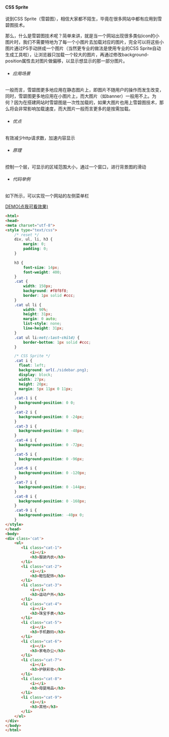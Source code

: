 #### CSS Sprite
说到CSS Sprite（雪碧图），相信大家都不陌生，毕竟在很多网站中都有应用到雪碧图技术。

那么，什么是雪碧图技术呢？简单来讲，就是当一个网站出现很多类似icon的小图片时，我们不需要特地为了每一个小图片去加载对应的图片，完全可以将这些小图片通过PS手动拼成一个图片（当然更专业的做法是使用专业的CSS Sprite自动生成工具啦），让浏览器只加载一个较大的图片，再通过修改background-position属性去对图片做偏移，以显示想显示的那一部分图片。

* ###### 应用场景

一般而言，雪碧图更多地应用在静态图片上，即图片不随用户的操作而发生改变，同时，雪碧图更多地应用在小图片上，而大图片（如banner）一般用不上。为何？因为在搭建网站时雪碧图是一次性加载的，如果大图片也用上雪碧图技术，那么将会非常影响加载速度，而大图片一般而言更多的是按需加载。

* ###### 优点
有效减少http请求数，加速内容显示

* ###### 原理

控制一个层，可显示的区域范围大小，通过一个窗口，进行背景图的滑动

* ###### 代码举例

如下所示，可以实现一个网站的左侧菜单栏

[DEMO(点我可看效果)](./test.html)

```html
<html>
<head>
<meta charset="utf-8">
<style type="text/css">
    /* reset */
    div, ul, li, h3 {
        margin: 0;
        padding: 0;
    }
    
    h3 {
        font-size: 14px;
        font-weight: 400;
    }
    .cat {
        width: 150px;
        background: #f8f8f8;
        border: 1px solid #ccc;
    }
    .cat ul li {
        width: 90%;
        height: 31px;
        margin: 0 auto;
        list-style: none;
        line-height: 31px;
    }
    .cat ul li:not(:last-child) {
        border-bottom: 1px solid #ccc;
    }

    /* CSS Sprite */
    .cat i {
      float: left;
      background: url(./sidebar.png);
      display: block;
      width: 27px;
      height: 20px;
      margin: 5px 11px 0 11px;
    }
    .cat-1 i {
      background-position: 0 0;
    }
    .cat-2 i {
      background-position: 0 -24px;
    }
    .cat-3 i {
      background-position: 0 -48px;
    }
    .cat-4 i {
      background-position: 0 -72px;
    }
    .cat-5 i {
      background-position: 0 -96px;
    }
    .cat-6 i {
      background-position: 0 -120px;
    }
    .cat-7 i {
      background-position: 0 -144px;
    }
    .cat-8 i {
      background-position: 0 -168px;
    }
    .cat-9 i {
      background-position: -40px 0;
    }
</style>
</head>
<body>
<div class='cat'>
    <ul>
       <li class="cat-1">
           <i></i>
           <h3>服装内衣</h3>
       </li>
       <li class="cat-2">
           <i></i>
           <h3>鞋包配饰</h3>
       </li>
       <li class="cat-3">
           <i></i>
           <h3>运动户外</h3>
       </li>
       <li class="cat-4">
           <i></i>
           <h3>珠宝手表</h3>
       </li>
       <li class="cat-5">
           <i></i>
           <h3>手机数码</h3>
       </li>
       <li class="cat-6">
           <i></i>
           <h3>家电办公</h3>
       </li>
       <li class="cat-7">
           <i></i>
           <h3>护肤彩妆</h3>
       </li>
       <li class="cat-8">
           <i></i>
           <h3>母婴用品</h3>
       </li>
       <li class="cat-9">
           <i></i>
           <h3>其他</h3>
       </li>
    </ul>
</div>
</body>
</html>
```